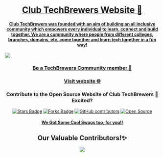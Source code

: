 <h1 align="center"><a href="https://techbrewers.hackclub.com/">Club TechBrewers Website 🚀</h1>
<h4 align="center"> Club TechBrewers was founded with an aim of building an all inclusive community which empowers every individual to learn, connect and build together. We are a community where people from different colleges, branches, domains, etc. come together and learn tech together in a fun way! </h4>

<img src="https://github.com/Club-TechBrewers/Club-TechBrewers.github.io/blob/main/Screenshot%202022-10-13%20at%202.38.17%20PM.png"/>

<h3 align="center"><a href="https://docs.google.com/forms/d/e/1FAIpQLSfUl-mlbPI_Nsz-EiuNZI4nMuqT9b4aGnr1sxZXqa4unj-mEQ/viewform">Be a TechBrewers Community member 🚀</a></h3>
<h3 align="center"><a href="https://techbrewers.org/">Visit website 🌐</a></h3>

<h3 align="center">Contribute to the Open Source Website of Club TechBrewers 🤩 Excited?</h3>

<!--<h4>Check out <a href="https://github.com/Club-TechBrewers/Club-TechBrewers.github.io/blob/main/Contributing.md">Contributing.md</a> where we will walk you through the steps on how you can contribute to the project</h4>-->

<div align="center">
<a href="https://github.com/Club-TechBrewers/Club-TechBrewers.github.io/"><img src="https://img.shields.io/github/stars/Club-TechBrewers/Club-TechBrewers.github.io" alt="Stars Badge"/></a>
<a href="https://github.com/Club-TechBrewers/Club-TechBrewers.github.io/network/members"><img src="https://img.shields.io/github/forks/Club-TechBrewers/Club-TechBrewers.github.io" alt="Forks Badge"/></a>
<a href="https://github.com/Club-TechBrewers/Club-TechBrewers.github.io/graphs/contributors"><img alt="GitHub contributors" src="https://img.shields.io/github/contributors/Club-TechBrewers/Club-TechBrewers.github.io?color=2b9348"></a>
<a href="https://github.com/Club-TechBrewers/Club-TechBrewers.github.io"><img src="https://badges.frapsoft.com/os/v2/open-source.svg" alt="Open Source"/></a>
</div>

<h4 align="center"><a href="https://techbrewers.hackclub.com/swag.html">We Got Some Cool Swags too, for you!!</a></h4>

<h2 align="center"> Our Valuable Contributors!✨ </h2>
<p align="center">

<a href="https://github.com/Club-TechBrewers/Club-TechBrewers.github.io/graphs/contributors">
  <img src="https://contrib.rocks/image?repo=Club-TechBrewers/Club-TechBrewers.github.io" />
</a>
</p>
